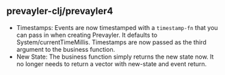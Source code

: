 ## prevayler-clj/prevayler4

- Timestamps: Events are now timestamped with a `timestamp-fn` that you can pass in when creating Prevayler. It defaults to System/currentTimeMillis. Timestamps are now passed as the third argument to the business function.
- New State: The business function simply returns the new state now. It no longer needs to return a vector with new-state and event return. 
